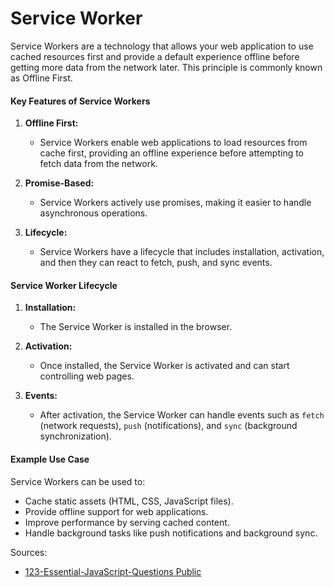 # Service Worker
Service Workers are a technology that allows your web application to use cached resources first and provide a default 
experience offline before getting more data from the network later. This principle is commonly known as Offline First.

#### Key Features of Service Workers

1. **Offline First:**
    - Service Workers enable web applications to load resources from cache first, providing an offline experience before 
      attempting to fetch data from the network.
2. **Promise-Based:**
    - Service Workers actively use promises, making it easier to handle asynchronous operations.

3. **Lifecycle:**
    - Service Workers have a lifecycle that includes installation, activation, and then they can react to fetch, push, 
      and sync events.

#### Service Worker Lifecycle

1. **Installation:**
    - The Service Worker is installed in the browser.

2. **Activation:**
    - Once installed, the Service Worker is activated and can start controlling web pages.

3. **Events:**
    - After activation, the Service Worker can handle events such as `fetch` (network requests), `push` (notifications), 
      and `sync` (background synchronization).

#### Example Use Case

Service Workers can be used to:
- Cache static assets (HTML, CSS, JavaScript files).
- Provide offline support for web applications.
- Improve performance by serving cached content.
- Handle background tasks like push notifications and background sync.

Sources:
* [123-Essential-JavaScript-Questions Public](https://github.com/ganqqwerty/123-Essential-JavaScript-Interview-Questions)